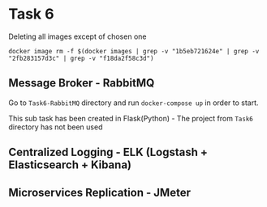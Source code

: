 # Task 6

Deleting all images except of chosen one
```
docker image rm -f $(docker images | grep -v "1b5eb721624e" | grep -v "2fb283157d3c" | grep -v "f18da2f58c3d")
```

## Message Broker - RabbitMQ
Go to `Task6-RabbitMQ` directory and run `docker-compose up` in order to start.

This sub task has been created in Flask(Python) - The project from `Task6` directory
has not been used

## Centralized Logging - ELK (Logstash + Elasticsearch + Kibana)


## Microservices Replication - JMeter

